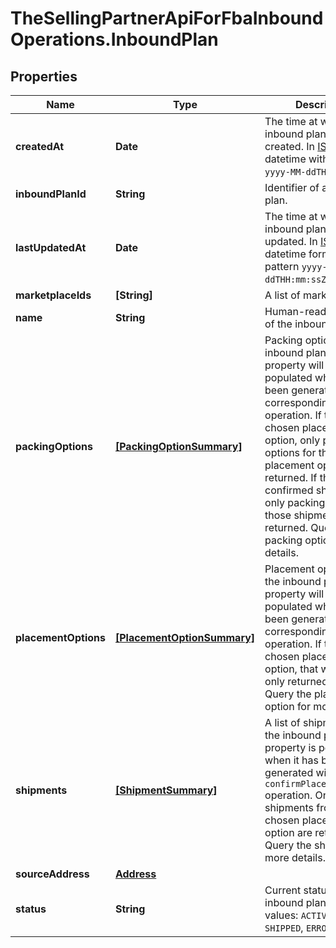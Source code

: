 # TheSellingPartnerApiForFbaInboundOperations.InboundPlan

## Properties
Name | Type | Description | Notes
------------ | ------------- | ------------- | -------------
**createdAt** | **Date** | The time at which the inbound plan was created. In [ISO 8601](https://developer-docs.amazon.com/sp-api/docs/iso-8601) datetime with pattern `yyyy-MM-ddTHH:mm:ssZ`. | 
**inboundPlanId** | **String** | Identifier of an inbound plan. | 
**lastUpdatedAt** | **Date** | The time at which the inbound plan was last updated. In [ISO 8601](https://developer-docs.amazon.com/sp-api/docs/iso-8601) datetime format with pattern `yyyy-MM-ddTHH:mm:ssZ`. | 
**marketplaceIds** | **[String]** | A list of marketplace IDs. | 
**name** | **String** | Human-readable name of the inbound plan. | 
**packingOptions** | [**[PackingOptionSummary]**](PackingOptionSummary.md) | Packing options for the inbound plan. This property will be populated when it has been generated via the corresponding operation. If there is a chosen placement option, only packing options for that placement option will be returned. If there are confirmed shipments, only packing options for those shipments will be returned. Query the packing option for more details. | [optional] 
**placementOptions** | [**[PlacementOptionSummary]**](PlacementOptionSummary.md) | Placement options for the inbound plan. This property will be populated when it has been generated via the corresponding operation. If there is a chosen placement option, that will be the only returned option. Query the placement option for more details. | [optional] 
**shipments** | [**[ShipmentSummary]**](ShipmentSummary.md) | A list of shipment IDs for the inbound plan. This property is populated when it has been generated with the `confirmPlacementOptions` operation. Only shipments from the chosen placement option are returned. Query the shipment for more details. | [optional] 
**sourceAddress** | [**Address**](Address.md) |  | 
**status** | **String** | Current status of the inbound plan. Possible values: `ACTIVE`, `VOIDED`, `SHIPPED`, `ERRORED`. | 



